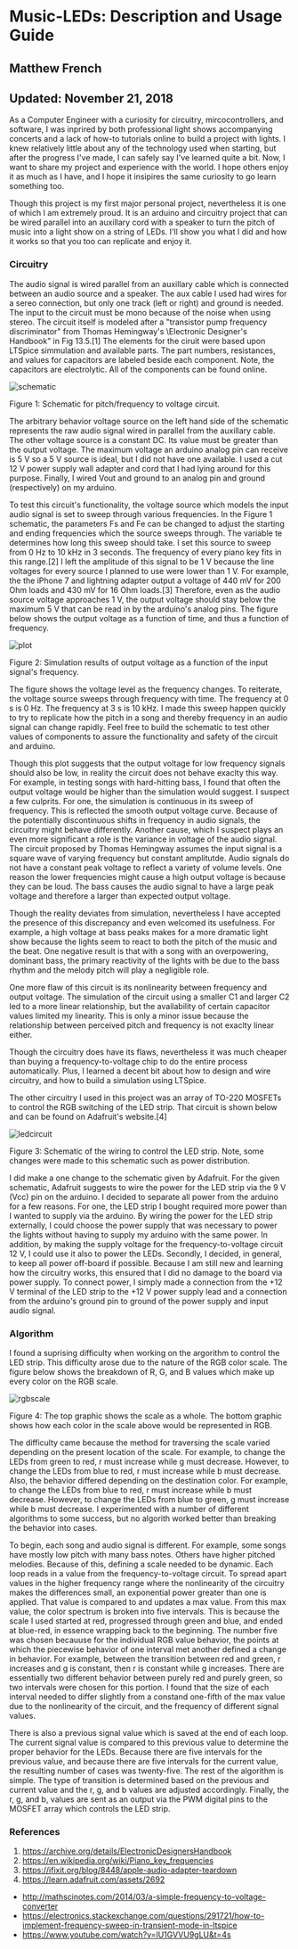 # Music-LEDs: Description and Usage Guide
## Matthew French
## Updated: November 21, 2018

As a Computer Engineer with a curiosity for circuitry, mircocontrollers, and software, I was
inprired by both professional light shows accompanying concerts and a lack of how-to tutorials
online to build a project with lights. I knew relatively little about any of the technology used
when starting, but after the progress I've made, I can safely say I've learned quite a bit. Now,
I want to share my project and experience with the world. I hope others enjoy it as much as I
have, and I hope it insipires the same curiosity to go learn something too.

Though this project is my first major personal project, nevertheless it is one of which I am
extremely proud. It is an arduino and circuitry project that can be wired parallel into an
auxillary cord with a speaker to turn the pitch of music into a light show on a string of LEDs.
I'll show you what I did and how it works so that you too can replicate and enjoy it.

### Circuitry

The audio signal is wired parallel from an auxillary cable which is connected between an audio
source and a speaker. The aux cable I used had wires for a sereo connection, but only one
track (left or right) and ground is needed. The input to the circuit must be mono because of
the noise when using stereo. The circuit itself is modeled after a "transistor pump frequency
discriminator" from Thomas Hemingway's \Electronic Designer's Handbook" in Fig 13.5.[1]
The elements for the ciruit were based upon LTSpice simmulation and available parts. The
part numbers, resistances, and values for capacitors are labeled beside each component. Note,
the capacitors are electrolytic. All of the components can be found online.

![schematic](https://user-images.githubusercontent.com/35068805/48927098-6f584000-eea1-11e8-809f-f7844655debc.PNG)

Figure 1: Schematic for pitch/frequency to voltage circuit.

The arbitrary behavior voltage source on the left hand side of the schematic represents the raw
audio signal wired in parallel from the auxillary cable. The other voltage source is a constant DC. 
Its value must be greater than the output voltage. The maximum voltage an arduino
analog pin can receive is 5 V so a 5 V source is ideal, but I did not have one available. I used a
cut 12 V power supply wall adapter and cord that I had lying around for this purpose. Finally,
I wired Vout and ground to an analog pin and ground (respectively) on my arduino.

To test this circuit's functionality, the voltage source which models the input audio signal is set
to sweep through various frequencies. In the Figure 1 schematic, the parameters Fs and Fe
can be changed to adjust the starting and ending frequencies which the source sweeps through.
The variable te determines how long this sweep should take. I set this source to sweep from
0 Hz to 10 kHz in 3 seconds. The frequency of every piano key fits in this range.[2] I left the
amplitude of this signal to be 1 V because the line voltages for every source I planned to use
were lower than 1 V. For example, the the iPhone 7 and lightning adapter output a voltage
of 440 mV for 200 Ohm loads and 430 mV for 16 Ohm loads.[3] Therefore, even as the audio source
voltage approaches 1 V, the output voltage should stay below the maximum 5 V that can be
read in by the arduino's analog pins. The figure below shows the output voltage as a function
of time, and thus a function of frequency.

![plot](https://user-images.githubusercontent.com/35068805/48927124-a75f8300-eea1-11e8-90f4-4cae7973c5f9.PNG)

Figure 2: Simulation results of output voltage as a function of the input signal's frequency.

The figure shows the voltage level as the frequency changes. To reiterate, the voltage source
sweeps through frequency with time. The frequency at 0 s is 0 Hz. The frequency at 3 s is 10
kHz. I made this sweep happen quickly to try to replicate how the pitch in a song and thereby
frequency in an audio signal can change rapidly. Feel free to build the schematic to test other
values of components to assure the functionality and safety of the circuit and arduino.

Though this plot suggests that the output voltage for low frequency signals should also be low,
in reality the circuit does not behave exaclty this way. For example, in testing songs with hard-hitting bass, 
I found that often the output voltage would be higher than the simulation would
suggest. I suspect a few culprits. For one, the simulation is continuous in its sweep of frequency.
This is reflected the smooth output voltage curve. Because of the potentially discontinuous shifts
in frequency in audio signals, the circuitry might behave differently. Another cause, which I
suspect plays an even more significant a role is the variance in voltage of the audio signal. The
circuit proposed by Thomas Hemingway assumes the input signal is a square wave of varying
frequency but constant amplitutde. Audio signals do not have a constant peak voltage to reflect
a variety of volume levels. One reason the lower frequencies might cause a high output voltage
is because they can be loud. The bass causes the audio signal to have a large peak voltage and
therefore a larger than expected output voltage.

Though the reality deviates from simulation, nevertheless I have accepted the presence of this
discrepancy and even welcomed its usefulness. For example, a high voltage at bass peaks makes
for a more dramatic light show because the lights seem to react to both the pitch of the music
and the beat. One negative result is that with a song with an overpowering, dominant bass,
the primary reactivity of the lights with be due to the bass rhythm and the melody pitch will
play a negligible role.

One more flaw of this circuit is its nonlinearity between frequency and output voltage. The
simulation of the circuit using a smaller C1 and larger C2 led to a more linear relationship,
but the availability of certain capacitor values limited my linearity. This is only a minor issue
because the relationship between perceived pitch and frequency is not exaclty linear either.

Though the circuitry does have its 
flaws, nevertheless it was much cheaper than buying a
frequency-to-voltage chip to do the entire process automatically. Plus, I learned a decent bit
about how to design and wire circuitry, and how to build a simulation using LTSpice.

The other circuitry I used in this project was an array of TO-220 MOSFETs to control the
RGB switching of the LED strip. That circuit is shown below and can be found on Adafruit's
website.[4]

![ledcircuit](https://user-images.githubusercontent.com/35068805/48927126-a9294680-eea1-11e8-8fb3-c8582ad61d0b.PNG)

Figure 3: Schematic of the wiring to control the LED strip. Note, some changes were made to
this schematic such as power distribution.

I did make a one change to the schematic given by Adafruit. For the given schematic, Adafruit
suggests to wire the power for the LED strip via the 9 V (Vcc) pin on the arduino. I decided
to separate all power from the arduino for a few reasons. For one, the LED strip I bought
required more power than I wanted to supply via the arduino. By wiring the power for the LED
strip externally, I could choose the power supply that was necessary to power the lights without
having to supply my arduino with the same power. In addition, by making the supply voltage
for the frequency-to-voltage circuit 12 V, I could use it also to power the LEDs. Secondly, I
decided, in general, to keep all power off-board if possible. Because I am still new and learning
how the circuitry works, this ensured that I did no damage to the board via power supply. To
connect power, I simply made a connection from the +12 V terminal of the LED strip to the
+12 V power supply lead and a connection from the arduino's ground pin to ground of the power
supply and input audio signal.

### Algorithm

I found a suprising difficulty when working on the argorithm to control the LED strip. This
difficulty arose due to the nature of the RGB color scale. The figure below shows the breakdown
of R, G, and B values which make up every color on the RGB scale.

![rgbscale](https://user-images.githubusercontent.com/35068805/48927123-a3cbfc00-eea1-11e8-8d4f-9866e45481da.PNG)

Figure 4: The top graphic shows the scale as a whole. The bottom graphic shows how each
color in the scale above would be represented in RGB.

The difficulty came because the method for traversing the scale varied depending on the present
location of the scale. For example, to change the LEDs from green to red, r must increase while
g must decrease. However, to change the LEDs from blue to red, r must increase while b
must decrease. Also, the behavior differed depending on the destination color. For example, to
change the LEDs from blue to red, r must increase while b must decrease. However, to change
the LEDs from blue to green, g must increase while b must decrease. I experimented with a
number of different algorithms to some success, but no algorith worked better than breaking
the behavior into cases.

To begin, each song and audio signal is different. For example, some songs have mostly low
pitch with many bass notes. Others have higher pitched melodies. Because of this, defining a
scale needed to be dynamic. Each loop reads in a value from the frequency-to-voltage circuit.
To spread apart values in the higher frequency range where the nonlinearity of the circuitry
makes the differences small, an exponential power greater than one is applied. That value is
compared to and updates a max value. From this max value, the color spectrum is broken into
five intervals. This is because the scale I used started at red, progressed through green and blue,
 and ended at blue-red, in essence wrapping back to the beginning. The number five was chosen
becauuse for the individual RGB value behavior, the points at which the piecewise behavior of
one interval met another defined a change in behavior. For example, between the transition
between red and green, r increases and g is constant, then r is constant while g increases. There
are essentially two different behavior between purely red and purely green, so two intervals were
chosen for this portion. I found that the size of each interval needed to differ slightly from a
constand one-fifth of the max value due to the nonlinearity of the circuit, and the frequency of
different signal values.

There is also a previous signal value which is saved at the end of each loop. The current
signal value is compared to this previous value to determine the proper behavior for the LEDs.
Because there are five intervals for the previous value, and because there are five intervals for
the current value, the resulting number of cases was twenty-five. The rest of the algorithm is
simple. The type of transition is determined based on the previous and current value and the r,
g, and b values are adjusted accordingly. Finally, the r, g, and b, values are sent as an output
via the PWM digital pins to the MOSFET array which controls the LED strip.

### References

1. https://archive.org/details/ElectronicDesignersHandbook
2. https://en.wikipedia.org/wiki/Piano_key_frequencies
3. https://ifixit.org/blog/8448/apple-audio-adapter-teardown
4. https://learn.adafruit.com/assets/2692
* http://mathscinotes.com/2014/03/a-simple-frequency-to-voltage-converter
* https://electronics.stackexchange.com/questions/291721/how-to-implement-frequency-sweep-in-transient-mode-in-ltspice
* https://www.youtube.com/watch?v=lU1GVVU9gLU&t=4s
